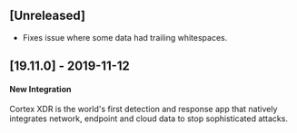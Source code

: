 ## [Unreleased]
- Fixes issue where some data had trailing whitespaces.


## [19.11.0] - 2019-11-12
#### New Integration
Cortex XDR is the world's first detection and response app that natively integrates network, endpoint and cloud data to stop sophisticated attacks.